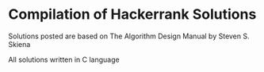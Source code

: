 # Compilation of Hackerrank Solutions

Solutions posted are based on The Algorithm Design Manual by Steven S. Skiena

All solutions written in C language
